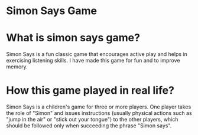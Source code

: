 # Simon Says Game

# What is simon says game?

Simon Says is a fun classic game that encourages active play and helps in exercising listening skills.
I have made this game for fun and to improve memory.

# How this game played in real life?

Simon Says is a children's game for three or more players. One player takes the role of "Simon" and issues instructions (usually physical actions such as "jump in the air" or "stick out your tongue") to the other players, which should be followed only when succeeding the phrase "Simon says".
